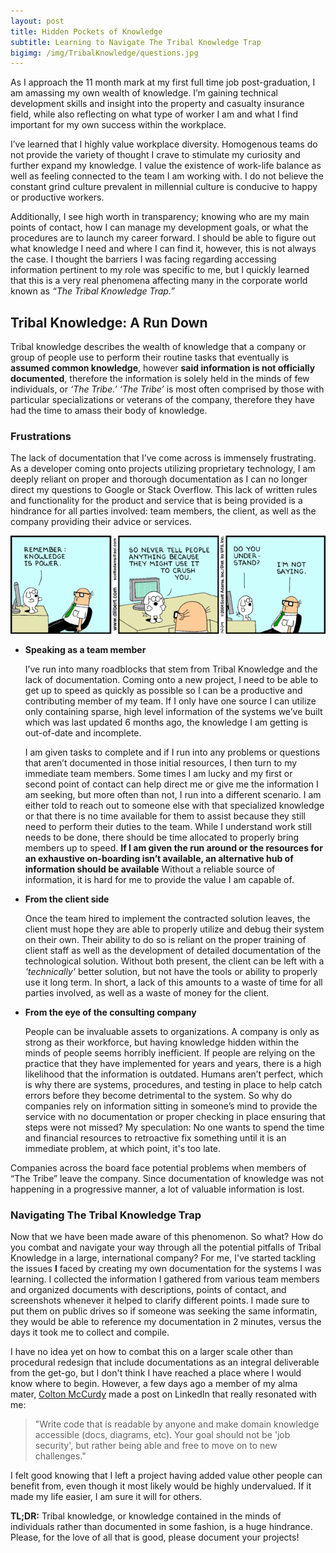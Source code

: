 ```yaml
---
layout: post
title: Hidden Pockets of Knowledge
subtitle: Learning to Navigate The Tribal Knowledge Trap
bigimg: /img/TribalKnowledge/questions.jpg
---
```

<!--- - "/Your Image Path/filename of image" : "comment" -->

As I approach the 11 month mark at my first full time job post-graduation, I am amassing my own wealth of knowledge.  I’m gaining  technical development skills and insight into the property and casualty insurance field, while also reflecting on what type of worker I am and what I find important for my own success within the workplace.  

I’ve learned that I highly value workplace diversity.  Homogenous teams do not provide the variety of thought I crave to stimulate my curiosity and further expand my knowledge. I value the existence of work-life balance as well as feeling connected to the team I am working with.  I do not believe the constant grind culture prevalent in millennial culture is conducive to happy or productive workers. 

Additionally, I see high worth in transparency; knowing who are my main points of contact, how I can manage my development goals, or what the procedures are to launch my career forward. I should be able to figure out what knowledge I need and where I can find it, however, this is not always the case. I thought the barriers I was facing regarding accessing information pertinent to my role was specific to me, but I quickly learned that this is a very real phenomena affecting many in the corporate world known as *“The Tribal Knowledge Trap.”*

## Tribal Knowledge: A Run Down

Tribal knowledge describes the wealth of knowledge that a company or group of people use to perform their routine tasks that eventually is **assumed common knowledge**, however **said information is not officially documented**, therefore the information is solely held in the minds of few individuals, or *‘The Tribe.’* *‘The Tribe’*  is most often comprised by those with particular specializations or veterans of the company, therefore they have had the time to amass their body of knowledge. 

### Frustrations 

The lack of documentation that I’ve come across is immensely frustrating.  As a developer coming onto projects utilizing proprietary technology, I am deeply reliant on proper and thorough documentation as I can no longer direct my questions to Google or Stack Overflow.  This lack of written rules and functionality for the product and service that is being provided is a hindrance for all parties involved: team members, the client, as well as the company providing their advice or services.  

[![Dilbert Comic on Tribal Knowledge](../img/TribalKnowledge/tribalKnowledge.gif "Dilbert Comic on the topic of Tribal Knowledge")](https://dilbert.com/)



* **Speaking as a team member**
  
     I’ve run into many roadblocks that stem from Tribal Knowledge and the lack of documentation.  Coming onto a new project, I need to be able to get up to speed as quickly as possible so I can be a productive and contributing member of my team.  If I only have one source I can utilize only containing sparse, high level information of the systems we’ve built which was last updated 6 months ago, the knowledge I am getting is out-of-date and incomplete.

    I am given tasks to complete and if I run into any problems or questions that aren’t documented in those initial resources, I then turn to my immediate team members.  Some times I am lucky and my first or second point of contact can help direct me or give me the information I am seeking, but more often than not, I run into a different scenario.  I am either told to reach out to someone else with that specialized knowledge or that there is no time available for them to assist because they still need to perform their duties to the team.  While I understand work still needs to be done, there should be time allocated to properly bring members up to speed. **If I am given the run around or the resources for an exhaustive on-boarding isn’t available, an alternative hub of information should be available** Without a reliable source of information, it is hard for me to provide the value I am capable of. 

* **From the client side**

    Once the team hired to implement the contracted solution leaves, the client must hope they are able to properly utilize and debug their system on their own. Their ability to do so is reliant on the proper training of client staff as well as the development of detailed documentation of the technological solution.  Without both present, the client can be left with a *'technically'* better solution, but not have the tools or ability to properly use it long term. In short, a lack of this amounts to a waste of time for all parties involved, as well as a waste of money for the client.  

* **From the eye of the consulting company**

    People can be invaluable assets to organizations. A company is only as strong as their workforce, but having knowledge hidden within the minds of people seems horribly inefficient. If people are relying on the practice that they have implemented for years and years, there is a high likelihood that the information is outdated. Humans aren’t perfect, which is why there are systems, procedures, and testing in place to help catch errors before they become detrimental to the system.  So why do companies rely on information sitting in someone’s mind to provide the service with no documentation or proper checking in place ensuring that steps were not missed?  My speculation: No one wants to spend the time and financial resources to retroactive fix something until it is an immediate problem, at which point, it's too late.

Companies across the board face potential problems when members of “The Tribe” leave the company.  Since documentation of knowledge was not happening in a progressive manner, a lot of valuable information is lost. 

### Navigating The Tribal Knowledge Trap

Now that we have been made aware of this phenomenon. So what? How do you combat and navigate your way through all the potential pitfalls of Tribal Knowledge in a large, international company?  For me, I've started tackling the issues **I** faced by creating my own documentation for the systems I was learning.  I collected the information I gathered from various team members and organized documents with descriptions, points of contact, and screenshots whenever it helped to clarify different points. I made sure to put them on public drives so if someone was seeking the same informatin, they would be able to reference my documentation in 2 minutes, versus the days it took me to collect and compile.  

I have no idea yet on how to combat this on a larger scale other than procedural redesign that include documentations as an integral deliverable from the get-go, but I don't think I have reached a place where I would know where to begin.  However, a few days ago a member of my alma mater, [Colton McCurdy](https://www.linkedin.com/in/mccurdycolton/)  made a post on LinkedIn that really resonated with me:  
> "Write code that is readable by anyone and make domain knowledge accessible (docs, diagrams, etc). Your goal should not be 'job security', but rather being able and free to move on to new challenges." 

I felt good knowing that I left a project having added value other people can benefit from, even though it most likely would be highly undervalued.  If it made my life easier, I am sure it will for others.
 

**TL;DR:** Tribal knowledge, or knowledge contained in the minds of individuals rather than documented in some fashion, is a huge hindrance.  Please, for the love of all that is good, please document your projects!


